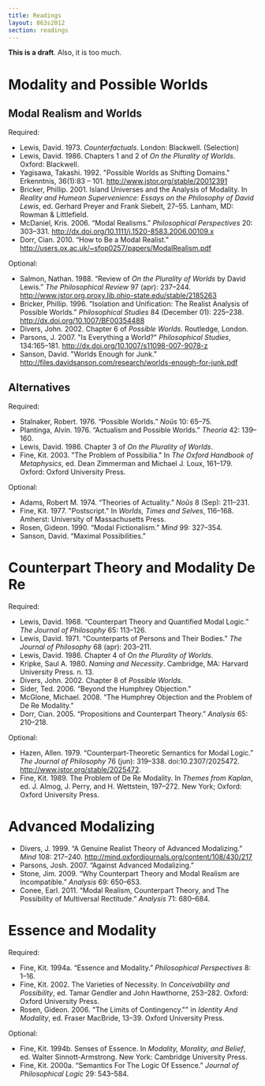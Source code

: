 ```yaml
---
title: Readings
layout: 863s2012
section: readings
---
```


**This is a draft**. Also, it is too much.

# Modality and Possible Worlds

## Modal Realism and Worlds

Required:

-   Lewis, David. 1973. *Counterfactuals*. London: Blackwell.
    (Selection)
-   Lewis, David. 1986. Chapters 1 and 2 of *On the Plurality of
    Worlds*. Oxford: Blackwell.
-   Yagisawa, Takashi. 1992. "Possible Worlds as Shifting Domains."
    Erkenntnis, 36(1):83 – 101. <http://www.jstor.org/stable/20012391>
-   Bricker, Phillip. 2001. Island Universes and the Analysis of
    Modality. In *Reality and Humean Supervenience: Essays on the
    Philosophy of David Lewis*, ed. Gerhard Preyer and Frank Siebelt,
    27–55. Lanham, MD: Rowman & Littlefield.
-   McDaniel, Kris. 2006. “Modal Realisms.” *Philosophical Perspectives*
    20: 303–331. <http://dx.doi.org/10.1111/j.1520-8583.2006.00109.x>
-   Dorr, Cian. 2010. “How to Be a Modal Realist.” <http://users.ox.ac.uk/~sfop0257/papers/ModalRealism.pdf>


Optional:

-   Salmon, Nathan. 1988. “Review of *On the Plurality of Worlds* by
    David Lewis.” *The Philosophical Review* 97 (apr): 237–244. <http://www.jstor.org.proxy.lib.ohio-state.edu/stable/2185263>
-   Bricker, Phillip. 1996. “Isolation and Unification: The Realist
    Analysis of Possible Worlds.” *Philosophical Studies* 84 (December
    01): 225–238. <http://dx.doi.org/10.1007/BF00354488>
-   Divers, John. 2002. Chapter 6 of *Possible Worlds*. Routledge,
    London.
-   Parsons, J. 2007. "Is Everything a World?" *Philosophical Studies*,
    134:165–181. <http://dx.doi.org/10.1007/s11098-007-9078-z> 
-   Sanson, David. "Worlds Enough for Junk." <http://files.davidsanson.com/research/worlds-enough-for-junk.pdf>

## Alternatives

Required:

-   Stalnaker, Robert. 1976. “Possible Worlds.” *Noûs* 10: 65–75.
-   Plantinga, Alvin. 1976. “Actualism and Possible Worlds.” *Theoria*
    42: 139–160.
-   Lewis, David. 1986. Chapter 3 of *On the Plurality of Worlds*.
-   Fine, Kit. 2003. "The Problem of Possibilia." In *The Oxford
    Handbook of Metaphysics*, ed. Dean Zimmerman and Michael J. Loux,
    161–179. Oxford: Oxford University Press.

Optional:

-   Adams, Robert M. 1974. “Theories of Actuality.” *Noûs* 8 (Sep):
    211–231.
-   Fine, Kit. 1977. "Postscript." In *Worlds, Times and Selves*, 116–168.
    Amherst: University of Massachusetts Press.
-   Rosen, Gideon. 1990. “Modal Fictionalism.” *Mind* 99: 327–354.
-   Sanson, David. “Maximal Possibilities.”

# Counterpart Theory and Modality De Re

Required:

-   Lewis, David. 1968. “Counterpart Theory and Quantified Modal Logic.”
    *The Journal of Philosophy* 65: 113–126.
-   Lewis, David. 1971. “Counterparts of Persons and Their Bodies.” *The
    Journal of Philosophy* 68 (apr): 203–211.
-   Lewis, David. 1986. Chapter 4 of *On the Plurality of Worlds*.
-   Kripke, Saul A. 1980. *Naming and Necessity*. Cambridge, MA: Harvard
    University Press. n. 13.
-   Divers, John. 2002. Chapter 8 of *Possible Worlds*.
-   Sider, Ted. 2006. “Beyond the Humphrey Objection.”
-   McGlone, Michael. 2008. “The Humphrey Objection and the Problem of
    De Re Modality.”
-   Dorr, Cian. 2005. “Propositions and Counterpart Theory.” *Analysis*
    65: 210–218.

Optional:

-   Hazen, Allen. 1979. “Counterpart-Theoretic Semantics for Modal
    Logic.” *The Journal of Philosophy* 76 (jun): 319–338.
    doi:10.2307/2025472. <http://www.jstor.org/stable/2025472>.
-   Fine, Kit. 1989. The Problem of De Re Modality. In *Themes from
    Kaplan*, ed. J. Almog, J. Perry, and H. Wettstein, 197–272. New
    York; Oxford: Oxford University Press.
 
# Advanced Modalizing

-   Divers, J. 1999. “A Genuine Realist Theory of Advanced Modalizing.”
    *Mind* 108: 217–240.
    <http://mind.oxfordjournals.org/content/108/430/217>
-   Parsons, Josh. 2007. “Against Advanced Modalizing.”
-   Stone, Jim. 2009. “Why Counterpart Theory and Modal Realism are
    Incompatible.” *Analysis* 69: 650–653.
-   Conee, Earl. 2011. “Modal Realism, Counterpart Theory, and The
    Possibility of Multiversal Rectitude.” *Analysis* 71: 680–684.


# Essence and Modality

Required:

-   Fine, Kit. 1994a. “Essence and Modality.” *Philosophical
    Perspectives* 8: 1–16.
-   Fine, Kit. 2002. The Varieties of Necessity. In *Conceivability and
    Possibility*, ed. Tamar Gendler and John Hawthorne, 253–282. Oxford:
    Oxford University Press.
-   Rosen, Gideon. 2006. "The Limits of Contingency."" in *Identity And
    Modality*, ed. Fraser MacBride, 13–39. Oxford University Press.

Optional:

-   Fine, Kit. 1994b. Senses of Essence. In *Modality, Morality, and
    Belief*, ed. Walter Sinnott-Armstrong. New York: Cambridge
    University Press.
-   Fine, Kit. 2000a. “Semantics For The Logic Of Essence.” *Journal of
    Philosophical Logic* 29: 543–584.



